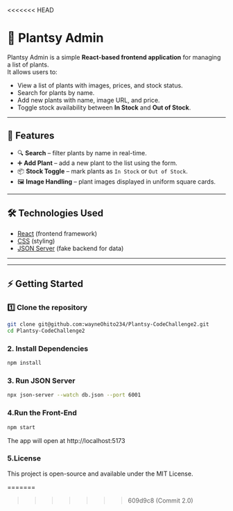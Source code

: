 <<<<<<< HEAD
# 🌱 Plantsy Admin

Plantsy Admin is a simple **React-based frontend application** for managing a list of plants.  
It allows users to:

- View a list of plants with images, prices, and stock status.
- Search for plants by name.
- Add new plants with name, image URL, and price.
- Toggle stock availability between **In Stock** and **Out of Stock**.

---

## 🚀 Features

- 🔍 **Search** – filter plants by name in real-time.
- ➕ **Add Plant** – add a new plant to the list using the form.
- 📦 **Stock Toggle** – mark plants as `In Stock` or `Out of Stock`.
- 🖼️ **Image Handling** – plant images displayed in uniform square cards.

---

## 🛠️ Technologies Used

- [React](https://reactjs.org/) (frontend framework)
- [CSS](https://developer.mozilla.org/en-US/docs/Web/CSS) (styling)
- [JSON Server](https://github.com/typicode/json-server) (fake backend for data)

---


---

## ⚡ Getting Started

### 1️⃣ Clone the repository
```bash
git clone git@github.com:wayneOhito234/Plantsy-CodeChallenge2.git
cd Plantsy-CodeChallenge2
```
### 2. Install Dependencies
```bash
npm install
```
### 3. Run JSON Server
```bash
npx json-server --watch db.json --port 6001
```
### 4.Run the Front-End
``` bash
npm start
```
The app will open at http://localhost:5173

### 5.License
This project is open-source and available under the MIT License.






=======
>>>>>>> 609d9c8 (Commit 2.0)

